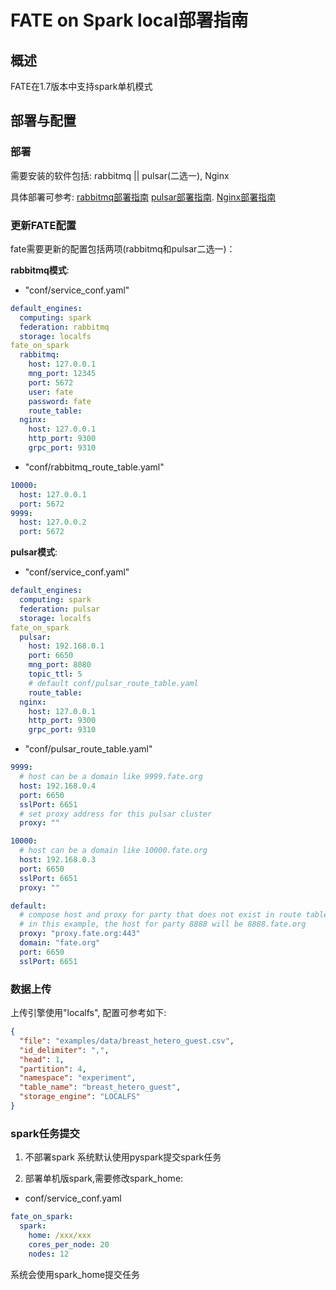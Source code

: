 # FATE on Spark local部署指南

## 概述
FATE在1.7版本中支持spark单机模式

## 部署与配置
### 部署
需要安装的软件包括: rabbitmq || pulsar(二选一), Nginx

具体部署可参考:
[rabbitmq部署指南](https://github.com/FederatedAI/FATE/blob/master/cluster-deploy/doc/fate_on_spark/rabbitmq_deployment_guide_zh.md)
[pulsar部署指南](https://github.com/FederatedAI/FATE/blob/master/cluster-deploy/doc/fate_on_spark/pulsar_deployment_guide_zh.md).
[Nginx部署指南](https://github.com/FederatedAI/FATE/blob/master/cluster-deploy/doc/fate_on_spark/fate_deployment_step_by_step_zh.md#26-%E9%83%A8%E7%BD%B2nginx)

### 更新FATE配置
fate需要更新的配置包括两项(rabbitmq和pulsar二选一)：

**rabbitmq模式**:
- "conf/service_conf.yaml"
```yaml
default_engines:
  computing: spark
  federation: rabbitmq
  storage: localfs
fate_on_spark
  rabbitmq:
    host: 127.0.0.1
    mng_port: 12345
    port: 5672
    user: fate
    password: fate
    route_table:
  nginx:
    host: 127.0.0.1
    http_port: 9300
    grpc_port: 9310
```
- "conf/rabbitmq_route_table.yaml"
```yaml
10000:
  host: 127.0.0.1
  port: 5672
9999:
  host: 127.0.0.2
  port: 5672
```

**pulsar模式**:
- "conf/service_conf.yaml"
```yaml
default_engines:
  computing: spark
  federation: pulsar
  storage: localfs
fate_on_spark
  pulsar:
    host: 192.168.0.1
    port: 6650
    mng_port: 8080
    topic_ttl: 5
    # default conf/pulsar_route_table.yaml
    route_table:
  nginx:
    host: 127.0.0.1
    http_port: 9300
    grpc_port: 9310
```
- "conf/pulsar_route_table.yaml"
```yaml
9999:
  # host can be a domain like 9999.fate.org
  host: 192.168.0.4
  port: 6650
  sslPort: 6651
  # set proxy address for this pulsar cluster
  proxy: ""

10000:
  # host can be a domain like 10000.fate.org
  host: 192.168.0.3
  port: 6650
  sslPort: 6651
  proxy: ""

default:
  # compose host and proxy for party that does not exist in route table
  # in this example, the host for party 8888 will be 8888.fate.org
  proxy: "proxy.fate.org:443"
  domain: "fate.org"
  port: 6650
  sslPort: 6651
```

### 数据上传

上传引擎使用"localfs", 配置可参考如下:

```json
{
  "file": "examples/data/breast_hetero_guest.csv",
  "id_delimiter": ",",
  "head": 1,
  "partition": 4,
  "namespace": "experiment",
  "table_name": "breast_hetero_guest",
  "storage_engine": "LOCALFS"
}

```

### spark任务提交
1. 不部署spark
系统默认使用pyspark提交spark任务

2. 部署单机版spark,需要修改spark_home:
- conf/service_conf.yaml
```yaml
fate_on_spark:
  spark:
    home: /xxx/xxx
    cores_per_node: 20
    nodes: 12
```
系统会使用spark_home提交任务
